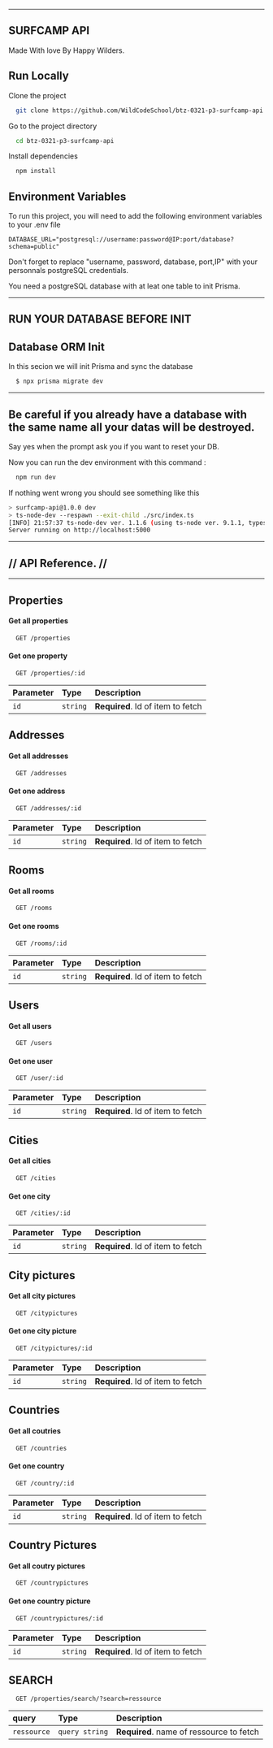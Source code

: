 ----
SURFCAMP API
----
Made With love By Happy Wilders.





## Run Locally

Clone the project

```bash
  git clone https://github.com/WildCodeSchool/btz-0321-p3-surfcamp-api
```

Go to the project directory

```bash
  cd btz-0321-p3-surfcamp-api
```

Install dependencies

```bash
  npm install
```




## Environment Variables

To run this project, you will need to add the following environment variables to your .env file

`DATABASE_URL="postgresql://username:password@IP:port/database?schema=public"`

Don't forget to replace "username, password, database, port,IP" with your personnals postgreSQL credentials.

You need a postgreSQL database with at leat one table to init Prisma.

---
RUN YOUR DATABASE BEFORE INIT
---



## Database ORM Init

In this secion we will init Prisma and sync the database

```bash
  $ npx prisma migrate dev
```
---
Be careful if you already have a database with the same name all your datas will be destroyed.
---
Say yes when the prompt ask you if you want to reset your DB.


Now you can run the dev environment with this command : 
```bash
  npm run dev
```


If nothing went wrong you should see something like this 

```bash
> surfcamp-api@1.0.0 dev
> ts-node-dev --respawn --exit-child ./src/index.ts
[INFO] 21:57:37 ts-node-dev ver. 1.1.6 (using ts-node ver. 9.1.1, typescript ver. 4.3.2)
Server running on http://localhost:5000
```
-----
## //  API Reference. //
-----

Properties
--
#### Get all properties

```http
  GET /properties
```

#### Get one property

```http
  GET /properties/:id
```

| Parameter | Type     | Description                       |
| :-------- | :------- | :-------------------------------- |
| `id`      | `string` | **Required**. Id of item to fetch |

Addresses
---
#### Get all addresses

```http
  GET /addresses
```

#### Get one address

```http
  GET /addresses/:id
```

| Parameter | Type     | Description                       |
| :-------- | :------- | :-------------------------------- |
| `id`      | `string` | **Required**. Id of item to fetch |



Rooms
----
#### Get all rooms
```http
  GET /rooms
```

#### Get one rooms

```http
  GET /rooms/:id
```

| Parameter | Type     | Description                       |
| :-------- | :------- | :-------------------------------- |
| `id`      | `string` | **Required**. Id of item to fetch |

Users
---
#### Get all users

```http
  GET /users
```

#### Get one user

```http
  GET /user/:id
```

| Parameter | Type     | Description                       |
| :-------- | :------- | :-------------------------------- |
| `id`      | `string` | **Required**. Id of item to fetch |


Cities
---
#### Get all cities
```http
  GET /cities
```

#### Get one city

```http
  GET /cities/:id
```



| Parameter | Type     | Description                       |
| :-------- | :------- | :-------------------------------- |
| `id`      | `string` | **Required**. Id of item to fetch |


City pictures
---
#### Get all city pictures
```http
  GET /citypictures
```

#### Get one city picture

```http
  GET /citypictures/:id
```



| Parameter | Type     | Description                       |
| :-------- | :------- | :-------------------------------- |
| `id`      | `string` | **Required**. Id of item to fetch |



Countries
---
#### Get all coutries
```http
  GET /countries
```

#### Get one country

```http
  GET /country/:id
```



| Parameter | Type     | Description                       |
| :-------- | :------- | :-------------------------------- |
| `id`      | `string` | **Required**. Id of item to fetch |


Country Pictures
---
#### Get all coutry pictures
```http
  GET /countrypictures
```

#### Get one country picture

```http
  GET /countrypictures/:id
```



| Parameter | Type     | Description                       |
| :-------- | :------- | :-------------------------------- |
| `id`      | `string` | **Required**. Id of item to fetch |




SEARCH
--
```http
  GET /properties/search/?search=ressource
```


| query | Type     | Description                       |
| :-------- | :------- | :-------------------------------- |
| `ressource`      | `query string` | **Required**. name of ressource to fetch |



